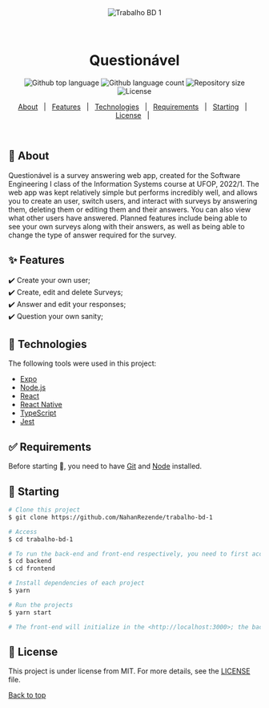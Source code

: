 <div align="center" id="top"> 
  <img src="./.github/app.gif" alt="Trabalho BD 1" />

  &#xa0;

  <!-- <a href="https://trabalhobd1.netlify.app">Demo</a> -->
</div>

<h1 align="center">Questionável</h1>

<p align="center">
  <img alt="Github top language" src="https://img.shields.io/github/languages/top/NahanRezende/trabalho-bd-1?color=56BEB8">

  <img alt="Github language count" src="https://img.shields.io/github/languages/count/NahanRezende/trabalho-bd-1?color=56BEB8">

  <img alt="Repository size" src="https://img.shields.io/github/repo-size/NahanRezende/trabalho-bd-1?color=56BEB8">

  <img alt="License" src="https://img.shields.io/github/license/NahanRezende/trabalho-bd-1?color=56BEB8">

  <!-- <img alt="Github issues" src="https://img.shields.io/github/issues/{{YOUR_GITHUB_USERNAME}}/trabalho-bd-1?color=56BEB8" /> -->

  <!-- <img alt="Github forks" src="https://img.shields.io/github/forks/{{YOUR_GITHUB_USERNAME}}/trabalho-bd-1?color=56BEB8" /> -->

  <!-- <img alt="Github stars" src="https://img.shields.io/github/stars/{{YOUR_GITHUB_USERNAME}}/trabalho-bd-1?color=56BEB8" /> -->
</p>

<!-- Status -->

<!-- <h4 align="center"> 
	🚧  Trabalho BD 1 🚀 Under construction...  🚧
</h4> 

<hr> -->

<p align="center">
  <a href="#dart-about">About</a> &#xa0; | &#xa0; 
  <a href="#sparkles-features">Features</a> &#xa0; | &#xa0;
  <a href="#rocket-technologies">Technologies</a> &#xa0; | &#xa0;
  <a href="#white_check_mark-requirements">Requirements</a> &#xa0; | &#xa0;
  <a href="#checkered_flag-starting">Starting</a> &#xa0; | &#xa0;
  <a href="#memo-license">License</a> &#xa0; | &#xa0;
</p>

<br>

## :dart: About ##

Questionável is a survey answering web app, created for the Software Engineering I class of the Information Systems course at UFOP, 2022/1.
The web app was kept relatively simple but performs incredibly well, and allows you to create an user, switch users, and interact with surveys by answering them, deleting them or editing them and their answers. You can also view what other users have answered.
Planned features include being able to see your own surveys along with their answers, as well as being able to change the type of answer required for the survey.

## :sparkles: Features ##

:heavy_check_mark: Create your own user;\
:heavy_check_mark: Create, edit and delete Surveys;\
:heavy_check_mark: Answer and edit your responses;\
:heavy_check_mark: Question your own sanity;

## :rocket: Technologies ##

The following tools were used in this project:

- [Expo](https://expo.io/)
- [Node.js](https://nodejs.org/en/)
- [React](https://pt-br.reactjs.org/)
- [React Native](https://reactnative.dev/)
- [TypeScript](https://www.typescriptlang.org/)
- [Jest](https://jestjs.io/)

## :white_check_mark: Requirements ##

Before starting :checkered_flag:, you need to have [Git](https://git-scm.com) and [Node](https://nodejs.org/en/) installed.

## :checkered_flag: Starting ##

```bash
# Clone this project
$ git clone https://github.com/NahanRezende/trabalho-bd-1

# Access
$ cd trabalho-bd-1

# To run the back-end and front-end respectively, you need to first access them:
$ cd backend
$ cd frontend

# Install dependencies of each project
$ yarn

# Run the projects
$ yarn start

# The front-end will initialize in the <http://localhost:3000>; the back-end will be running on <http://localhost:3333>!
```

## :memo: License ##

This project is under license from MIT. For more details, see the [LICENSE](LICENSE.md) file.
&#xa0;

<a href="#top">Back to top</a>
